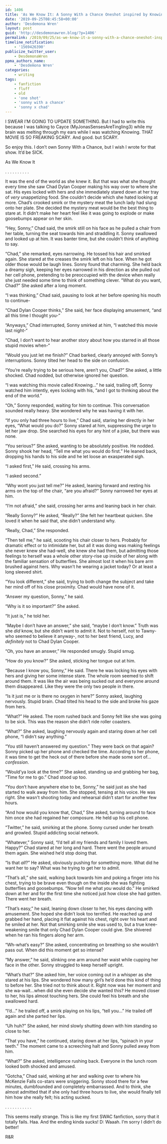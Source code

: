 ```yaml
---
id: 1406
title: 'As We Know It: A Sonny With a Chance Oneshot inspired by Knowing'
date: '2019-09-25T08:45:58+00:00'
author: 'Desdemona Wren'
layout: post
guid: 'http://desdemonawren.blog/?p=1406'
permalink: /2019/09/25/as-we-know-it-a-sonny-with-a-chance-oneshot-inspired-by-knowing/
timeline_notification:
    - '1569426390'
publicize_twitter_user:
    - DesdemonaWren
ppma_authors_name:
    - 'Desdemona Wren'
categories:
    - writing
tags:
    - fanfiction
    - fluff
    - old
    - 'one shot'
    - 'sonny with a chance'
    - 'sonny x chad'
---
```


I SWEAR I’M GOING TO UPDATE SOMETHING. But I had to write this because I was talking to Cayce (MyJonasSensesAreTingling3) while my brain was melting through my ears while I was watching Knowing. THAT MOVIE IS SO FREAKING SCARY. And good. but SCARY.

So enjoy this. I don’t own Sonny With a Chance, but I wish I wrote for that show. It’d be SICK.

As We Know It

. . . . . . . . . .

It was the end of the world as she knew it. But that was what she thought every time she saw Chad Dylan Cooper making his way over to where she sat. His eyes locked with hers and she immediately stared down at her tray of *very* unappetizing food. She couldn’t decide which she hated looking at more. Chad’s crooked smirk or the mystery meat the lunch lady had slung onto her plate. She decided the mystery meat would be the best thing to stare at. It didn’t make her heart feel like it was going to explode or make goosebumps appear on her skin.

“Hey, Sonny,” Chad said, the smirk still on his face as he pulled a chair from her table, turning the seat towards him and straddling it. Sonny swallowed and looked up at him. It was banter time, but she couldn’t think of anything to say.

“Chad,” she remarked, eyes narrowing. He tossed his hair and smirked again. She stared at the creases the smirk left on his face. When he got older those would be laugh lines. Sonny found that charming. She held back a dreamy sigh, keeping her eyes narrowed in his direction as she pulled out her cell phone, pretending to be preoccupied with the device when really she just needed some time to think of something clever. “What do you want, Chad?” She asked after a long moment.

“I was thinking,” Chad said, pausing to look at her before opening his mouth to continue-

“Chad Dylan Cooper thinks,” She said, her face displaying amusement, “and all this time I thought you-“

“Anyways,” Chad interrupted, Sonny smirked at him, “I watched this movie last night-“

“Chad, I don’t want to hear another story about how you starred in all those stupid movies when-“

“Would you just let me finish?” Chad barked, clearly annoyed with Sonny’s interruptions. Sonny tilted her head to the side on confusion.

“You’re really trying to be serious here, aren’t you, Chad?” She asked, a little shocked. Chad nodded, but otherwise ignored her question.

“I was watching this movie called Knowing…” he said, trailing off, Sonny watched him intently, eyes locking with his, “and I got to thinking about the end of the world.”

“Oh,” Sonny responded, waiting for him to continue. This conversation sounded really heavy. She wondered why he was having it with her.

“If you only had three hours to live,” Chad said, staring her directly in her eyes, “What would you do?” Sonny stared at him, suppressing the urge to let her jaw drop. She searched his eyes for any hint of a joke, but there was none.

“You serious?” She asked, wanting to be absolutely positive. He nodded. Sonny shook her head, “Tell me what you would do first.” He leaned back, dropping his hands to his side and he let loose an exasperated sigh.

“I asked first,” He said, crossing his arms.

“I asked second.”

“Why wont you just tell me?” He asked, leaning forward and resting his arms on the top of the chair, “are you afraid?” Sonny narrowed her eyes at him.

“I’m not afraid,” she said, crossing her arms and leaning back in her chair.

“Really Sonny?” He asked, “Really?” She felt her heartbeat quicken. She loved it when he said that, she didn’t understand why.

“Really, Chad,” She responded.

“Then tell me,” he said, scooting his chair closer to hers. Probably for dramatic effect or to intimidate her, but all it was doing was making feelings she never knew she had-well, she knew she had them, but admitting those feelings to herself was a whole other story-rise up inside of her along with the familiar sensation of butterflies. She almost lost it when his bare arm brushed against hers. Why wasn’t he wearing a jacket today? Or at least a long sleeved shirt.

“You look different,” she said, trying to both change the subject and take her mind off of his close proximity. Chad would have none of it.

“Answer my question, Sonny,” he said.

“Why is it so important?” She asked.

“It just is,” he told her.

“Maybe I don’t have an answer,” she said, “maybe I don’t know.” Truth was she *did* know, but she didn’t want to admit it. Not to herself, not to Tawny-who seemed to believe it anyway-, not to her best friend, Lucy, and *definitely* not to Chad Dylan Cooper.

“Oh, you have an answer,” He responded smugly. Stupid smug.

“How do you know?” She asked, sticking her tongue out at him.

“Because I know you, Sonny,” He said. There he was locking his eyes with hers and giving her some intense stare. The whole room seemed to shift around them. It was like the air was being sucked out and everyone around them disappeared. Like they were the only two people in there.

“Is it just me or is there no oxygen in here?” Sonny asked, laughing nervously. Stupid brain. Chad tilted his head to the side and broke his gaze from hers.

“What?” He asked. The room rushed back and Sonny felt like she was going to be sick. This was the reason she didn’t ride roller coasters.

“What?” She asked, laughing nervously again and staring down at her cell phone, “I didn’t say anything.”

“You still haven’t answered my question.” They were back on that again? Sonny picked up her phone and checked the time. According to her phone, it was time to get the heck out of there before she made some sort of…*confession*.

“Would’ya look at the time?” She asked, standing up and grabbing her bag, “Time for me to go.” Chad stood up too.

“You don’t have anywhere else to be, Sonny,” he said just as she had started to walk away from him. She stopped, tensing at his voice. He was right. She wasn’t shooting today and rehearsal didn’t start for another few hours.

“And how would you know that, Chad,” She asked, turning around to face him once she had regained her composure. He held up his cell phone.

“Twitter,” he said, smirking at the phone. Sonny cursed under her breath and growled. Stupid addicting social network.

“Whatever,” Sonny said, “I’d tell all my friends and family I loved them. Happy?” Chad stared at her long and hard. There went the people around them again. She wished he’d stop doing that.

“Is that *all*?” He asked, obviously pushing for something more. What did he want her to say? What was he trying to get her to admit.

“That’s all,” she said, walking back towards him and poking a finger into his chest, trying to be brave even though on the inside she was fighting butterflies and goosebumps. “Now tell me what *you* would do.” He smirked down at her and for the first time she noticed just how close she had gotten. There went her breath.

“That’s easy,” he said, leaning down closer to her, his eyes dancing with amusement. She hoped she didn’t look too terrified. He reached up and grabbed her hand, placing it flat against his chest, right over his heart and he smiled at her. Not that smirking smile she was used to, but a true knee-weakening smile that only Chad Dylan Cooper could give. She shivered when he ran his fingers along her arm.

“Wh-what’s easy?” She asked, concentrating on breathing so she wouldn’t pass out. When did this moment get so intense?

“My answer,” he said, slinking one arm around her waist while cupping her face in the other. Sonny struggled to keep herself upright.

“What’s that?” She asked him, her voice coming out in a whisper as she stared at his lips. She wondered how many girl’s he’d done this kind of thing to before her. She tried not to think about it. Right now was her moment and she wa-wait…when did she even decide she wanted this? He moved closer to her, his lips almost touching hers. She could feel his breath and she swallowed hard.

“I’d…” he trailed off, a smirk playing on his lips, “tell you…” He trailed off again and she parted her lips.

“Uh huh?” She asked, her mind slowly shutting down with him standing so close to her.

“That you have,” he continued, staring down at her lips, “spinach in your teeth.” The moment came to a screeching halt and Sonny pulled away from him.

“What?” She asked, intelligence rushing back. Everyone in the lunch room looked both shocked and amused.

“Gotcha,” Chad said, winking at her and walking over to where his McKenzie Falls co-stars were sniggering. Sonny stood there for a few minutes, dumbfounded and completely embarrassed. And to think, she almost admitted that if she only had three hours to live, she would finally tell him how she really felt; his acting sucked.

. . . . . . . . . . .

This seems really strange. This is like my first SWAC fanfiction, sorry that it totally fails. Haa. And the ending kinda sucks! D: Waaah. I’m sorry I didn’t do better!

R&amp;R